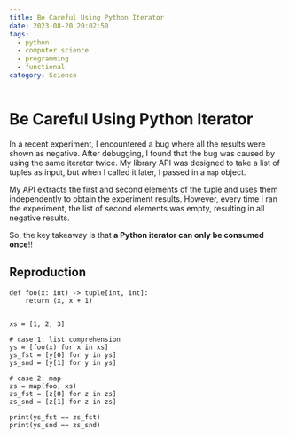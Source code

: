 ```yaml
---
title: Be Careful Using Python Iterator
date: 2023-08-20 20:02:50
tags:
  - python
  - computer science
  - programming
  - functional
category: Science
---
```


# Be Careful Using Python Iterator

In a recent experiment, I encountered a bug where all the results were shown as negative.
After debugging, I found that the bug was caused by using the same iterator twice.
My library API was designed to take a list of tuples as input,
but when I called it later, I passed in a `map` object.

My API extracts the first and second elements of the tuple and
uses them independently to obtain the experiment results.
However, every time I ran the experiment,
the list of second elements was empty,
resulting in all negative results.

So, the key takeaway is that **a Python iterator can only be consumed once**!!

## Reproduction

```python3
def foo(x: int) -> tuple[int, int]:
    return (x, x + 1)


xs = [1, 2, 3]

# case 1: list comprehension
ys = [foo(x) for x in xs]
ys_fst = [y[0] for y in ys]
ys_snd = [y[1] for y in ys]

# case 2: map
zs = map(foo, xs)
zs_fst = [z[0] for z in zs]
zs_snd = [z[1] for z in zs]

print(ys_fst == zs_fst)
print(ys_snd == zs_snd)
```
